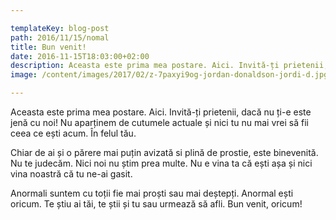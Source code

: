 ```yaml
---

templateKey: blog-post
path: 2016/11/15/nomal
title: Bun venit!
date: 2016-11-15T18:03:00+02:00
description: Aceasta este prima mea postare. Aici. Invită-ți prietenii, dacă nu ți-e este jenă cu noi! Nu aparținem de cutumele actuale și nici tu nu mai vrei să fii ceea ce ești acum. În felul tă
image: /content/images/2017/02/z-7paxyi9og-jordan-donaldson-jordi-d.jpg

---
```

Aceasta este prima mea postare. Aici.
Invită-ți prietenii, dacă nu ți-e este jenă cu noi!
Nu aparținem de cutumele actuale și nici tu nu mai vrei să fii ceea ce ești acum. În felul tău.

Chiar de ai și o părere mai puțin avizată si plină de prostie, este binevenită. Nu te judecăm. Nici noi nu știm prea multe. Nu e vina ta că ești așa și nici vina noastră că tu ne-ai gasit.

Anormali suntem cu toții fie mai proști sau mai deștepți.
Anormal ești oricum. Te știu ai tăi, te știi și tu sau urmează să afli.
Bun venit, oricum!

